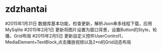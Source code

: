 # zdzhantai
#2015年1月31日 数据库基本功能，检查更新，解析Json串多线程下载，应用MySqlite
#2015年2月1日 
更新将图片设置为窗口背景，设置Button的Style，轮播，Grid布局
#2015年2月5日
 更新自定义控件UserControl1，MediaElement+TextBlock,点击播放视频以及2*n的Grid动态布局